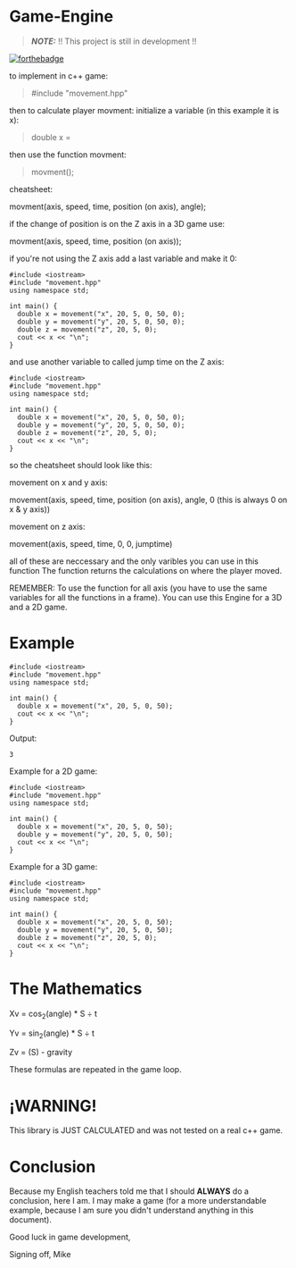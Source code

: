 # Game-Engine

> **_NOTE:_**  !! This project is still in development !!

[![forthebadge](https://forthebadge.com/images/badges/made-with-c-plus-plus.svg)](https://forthebadge.com)

to implement in c++ game:

>  #include "movement.hpp"

then to calculate player movment:
initialize a variable (in this example it is x):

>  double x = 

then use the function movment:

> movment();

cheatsheet:

movment(axis, speed, time, position (on axis), angle);

if the change of position is on the Z axis in a 3D game use:

movment(axis, speed, time, position (on axis));

if you're not using the Z axis add a last variable and make it 0:

```
#include <iostream>
#include "movement.hpp"
using namespace std;
 
int main() {
  double x = movement("x", 20, 5, 0, 50, 0);
  double y = movement("y", 20, 5, 0, 50, 0);
  double z = movement("z", 20, 5, 0);
  cout << x << "\n";
}
```

and use another variable to called jump time on the Z axis:

```
#include <iostream>
#include "movement.hpp"
using namespace std;
 
int main() {
  double x = movement("x", 20, 5, 0, 50, 0);
  double y = movement("y", 20, 5, 0, 50, 0);
  double z = movement("z", 20, 5, 0);
  cout << x << "\n";
}
```

so the cheatsheet should look like this:


movement on x and y axis:

 movement(axis, speed, time, position (on axis), angle, 0 (this is always 0 on x & y axis)) 
 
movement on z axis:

 movement(axis, speed, time, 0, 0, jumptime) 


all of these are neccessary and the only varibles you can use in this function
The function returns the calculations on where the player moved.

REMEMBER: To use the function for all axis (you have to use the same variables for all the functions in a frame). You can use this Engine for a 3D and a 2D game.

# Example

```
#include <iostream>
#include "movement.hpp"
using namespace std;
 
int main() {
  double x = movement("x", 20, 5, 0, 50);
  cout << x << "\n";
}

```

Output:

```
3
```

Example for a 2D game:

```
#include <iostream>
#include "movement.hpp"
using namespace std;
 
int main() {
  double x = movement("x", 20, 5, 0, 50);
  double y = movement("y", 20, 5, 0, 50);
  cout << x << "\n";
}
```

Example for a 3D game:

```
#include <iostream>
#include "movement.hpp"
using namespace std;
 
int main() {
  double x = movement("x", 20, 5, 0, 50);
  double y = movement("y", 20, 5, 0, 50);
  double z = movement("z", 20, 5, 0);
  cout << x << "\n";
}
```

# The Mathematics
 
Xv = cos<sub>2</sub>(angle) * S  &divide; t

Yv = sin<sub>2</sub>(angle) * S  &divide; t

Zv =  (S) - gravity

These formulas are repeated in the game loop. 
 
# ¡WARNING!

This library is JUST CALCULATED and was not tested on a real c++ game.

# Conclusion

Because my English teachers told me that I should **ALWAYS** do a conclusion, here I am. I may make a game (for a more understandable example, because I am sure you didn't understand anything in this document).

Good luck in game development, 

Signing off,
Mike
